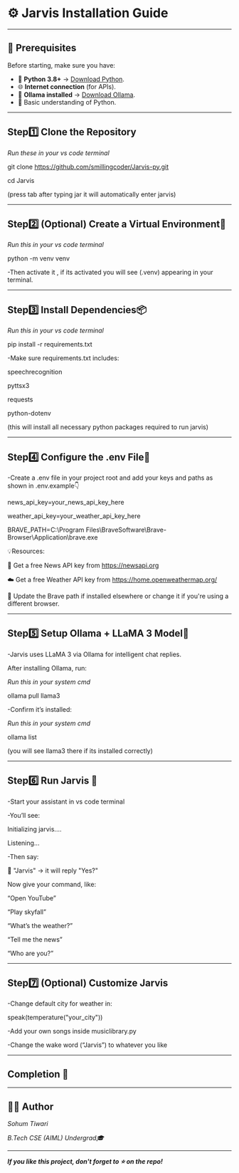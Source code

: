 # ⚙️ Jarvis Installation Guide

---

## 🧠 Prerequisites

Before starting, make sure you have:

- 🐍 **Python 3.8+** → [Download Python](https://www.python.org/downloads/).
- 🌐 **Internet connection** (for APIs).
- 🦙 **Ollama installed** → [Download Ollama](https://ollama.com/download).
- 🧩 Basic understanding of Python.

---

## Step1️⃣ Clone the Repository

_Run these in your vs code terminal_

git clone https://github.com/smillingcoder/Jarvis-py.git

cd Jarvis 

(press tab after typing jar it will automatically enter jarvis)

---

## Step2️⃣ (Optional) Create a Virtual Environment🧱

_Run this in your vs code terminal_

python -m venv venv

-Then activate it , if its activated you will see (.venv) appearing in your terminal.

---

## Step3️⃣ Install Dependencies📦

_Run this in your vs code terminal_

pip install -r requirements.txt

-Make sure requirements.txt includes:

speechrecognition

pyttsx3

requests

python-dotenv

(this will install all necessary python packages required to run jarvis)

---

## Step4️⃣ Configure the .env File🔑

-Create a .env file in your project root and add your keys and paths as shown in .env.example👇

news_api_key=your_news_api_key_here

weather_api_key=your_weather_api_key_here

BRAVE_PATH=C:\Program Files\BraveSoftware\Brave-Browser\Application\brave.exe

💡Resources:

📰 Get a free News API key from https://newsapi.org

☁️ Get a free Weather API key from https://home.openweathermap.org/

🦁 Update the Brave path if installed elsewhere or change it if you're using a different browser.

---

## Step5️⃣ Setup Ollama + LLaMA 3 Model🦙

-Jarvis uses LLaMA 3 via Ollama for intelligent chat replies.

After installing Ollama, run:

_Run this in your system cmd_

ollama pull llama3

-Confirm it’s installed:

_Run this in your system cmd_

ollama list

(you will see llama3 there if its installed correctly)

---

## Step6️⃣ Run Jarvis 🚀

-Start your assistant in vs code terminal

-You’ll see:

Initializing jarvis....

Listening...

-Then say:

🎤 "Jarvis" → it will reply "Yes?"

Now give your command, like:

“Open YouTube”

“Play skyfall”

“What’s the weather?”

“Tell me the news”

“Who are you?”

---

## Step7️⃣ (Optional) Customize Jarvis 

-Change default city for weather in:

speak(temperature("your_city"))

-Add your own songs inside musiclibrary.py

-Change the wake word (“Jarvis”) to whatever you like

---

## Completion 🎉

---

## 👨‍💻 Author

_Sohum Tiwari_  

_B.Tech CSE (AIML) Undergrad🎓_

---

_**If you like this project, don't forget to ⭐ on the repo!**_

